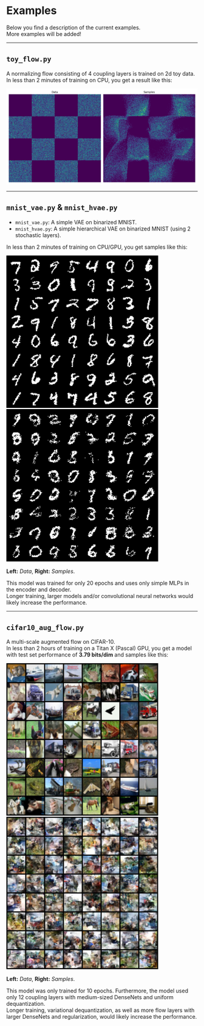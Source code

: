 # Examples

Below you find a description of the current examples.  
More examples will be added!  

---

## `toy_flow.py`

A normalizing flow consisting of 4 coupling layers is trained on 2d toy data.   
In less than 2 minutes of training on CPU, you get a result like this:

<img src="../assets/examples/toy_flow.png" width="800">  

---

## `mnist_vae.py` & `mnist_hvae.py`

* `mnist_vae.py`: A simple VAE on binarized MNIST.
* `mnist_hvae.py`: A simple hierarchical VAE on binarized MNIST (using 2 stochastic layers).  

In less than 2 minutes of training on CPU/GPU, you get samples like this:

<img src="../assets/examples/mnist_data.png" width="400">
<img src="../assets/examples/mnist_vae.png" width="400">

**Left:** *Data*, **Right:** *Samples*.

This model was trained for only 20 epochs and uses only simple MLPs in the encoder and decoder.  
Longer training, larger models and/or convolutional neural networks would likely increase the performance.

---

## `cifar10_aug_flow.py`

A multi-scale augmented flow on CIFAR-10.  
In less than 2 hours of training on a Titan X (Pascal) GPU, you get a model with test set performance of **3.79 bits/dim** and samples like this:

<img src="../assets/examples/cifar10_data.png" width="400">
<img src="../assets/examples/cifar10_aug_flow.png" width="400">

**Left:** *Data*, **Right:** *Samples*.

This model was only trained for 10 epochs. Furthermore, the model used only 12 coupling layers with medium-sized DenseNets and uniform dequantization.  
Longer training, variational dequantization, as well as more flow layers with larger DenseNets and regularization, would likely increase the performance.
